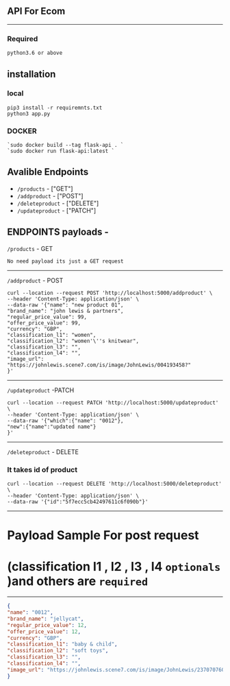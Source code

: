 ## API For Ecom

___
### Required
    python3.6 or above


## installation

### local
    pip3 install -r requiremnts.txt
    python3 app.py


### DOCKER
    `sudo docker build --tag flask-api . `
    `sudo docker run flask-api:latest `

## Avalible Endpoints
- `/products`  - ["GET"]
- `/addproduct` - ["POST"]
- `/deleteproduct`  - ["DELETE"]
- `/updateproduct` - ["PATCH"]


## ENDPOINTS payloads -

`/products` - GET

    No need payload its just a GET request

____
`/addproduct` - POST



```curl
curl --location --request POST 'http://localhost:5000/addproduct' \
--header 'Content-Type: application/json' \
--data-raw '{"name": "new product 01",
"brand_name": "john lewis & partners",
"regular_price_value": 99,
"offer_price_value": 99,
"currency": "GBP",
"classification_l1": "women",
"classification_l2": "women'\''s knitwear",
"classification_l3": "",
"classification_l4": "",
"image_url": "https://johnlewis.scene7.com/is/image/JohnLewis/004193458?"
}'
```
_____
`/updateproduct` -PATCH

```curl
curl --location --request PATCH 'http://localhost:5000/updateproduct' \
--header 'Content-Type: application/json' \
--data-raw '{"which":{"name": "0012"},
"new":{"name":"updated name"}
}'
```
___
`/deleteproduct` - DELETE
### It takes id of product
```curl
curl --location --request DELETE 'http://localhost:5000/deleteproduct' \
--header 'Content-Type: application/json' \
--data-raw '{"id":"5f7ecc5cb42497611c6f090b"}'
```






___
# Payload Sample For post request
# (classification l1 , l2 , l3 , l4  `optionals` )and others are `required`
___
```json
{
"name": "0012",
"brand_name": "jellycat",
"regular_price_value": 12,
"offer_price_value": 12,
"currency": "GBP",
"classification_l1": "baby & child",
"classification_l2": "soft toys",
"classification_l3": "",
"classification_l4": "",
"image_url": "https://johnlewis.scene7.com/is/image/JohnLewis/237070760?"
}

```


